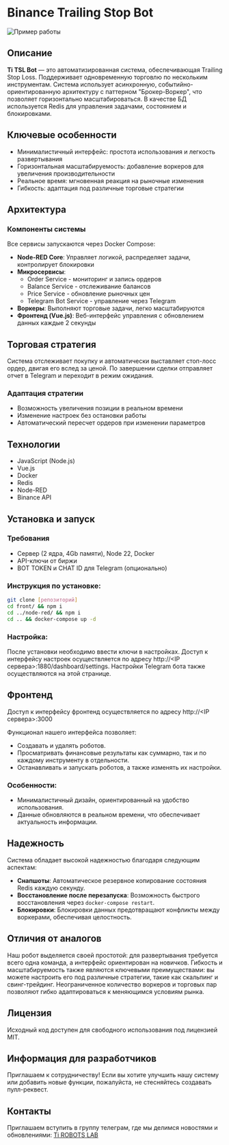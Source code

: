 # Binance Trailing Stop Bot

![Пример работы](https://ti-robots.ru/stoploss.gif)

## Описание

**Ti TSL Bot** — это автоматизированная система, обеспечивающая Trailing Stop Loss. Поддерживает одновременную торговлю по нескольким инструментам. Система использует асинхронную, событийно-ориентированную архитектуру с паттерном "Брокер-Воркер", что позволяет горизонтально масштабироваться. В качестве БД используется Redis для управления задачами, состоянием и блокировками.

## Ключевые особенности

- Минималистичный интерфейс: простота использования и легкость развертывания
- Горизонтальная масштабируемость: добавление воркеров для увеличения производительности
- Реальное время: мгновенная реакция на рыночные изменения
- Гибкость: адаптация под различные торговые стратегии

## Архитектура

### Компоненты системы

Все сервисы запускаются через Docker Compose:

- **Node-RED Core**: Управляет логикой, распределяет задачи, контролирует блокировки
- **Микросервисы**:
  - Order Service - мониторинг и запись ордеров
  - Balance Service - отслеживание балансов
  - Price Service - обновление рыночных цен
  - Telegram Bot Service - управление через Telegram
- **Воркеры**: Выполняют торговые задачи, легко масштабируются
- **Фронтенд (Vue.js)**: Веб-интерфейс управления с обновлением данных каждые 2 секунды

## Торговая стратегия

Система отслеживает покупку и автоматически выставляет стоп-лосс ордер, двигая его вслед за ценой. По завершении сделки отправляет отчет в Telegram и переходит в режим ожидания.

### Адаптация стратегии

- Возможность увеличения позиции в реальном времени
- Изменение настроек без остановки работы
- Автоматический пересчет ордеров при изменении параметров

## Технологии

- JavaScript (Node.js)
- Vue.js
- Docker
- Redis
- Node-RED
- Binance API

## Установка и запуск

### Требования

- Сервер (2 ядра, 4Gb памяти), Node 22, Docker
- API-ключи от биржи
- BOT TOKEN и CHAT ID для Telegram (опционально)

### Инструкция по установке:
```bash
git clone [репозиторий]
cd front/ && npm i
cd ../node-red/ && npm i
cd .. && docker-compose up -d
```

### Настройка:
После установки необходимо ввести ключи в настройках. Доступ к интерфейсу настроек осуществляется по адресу http://<IP сервера>:1880/dashboard/settings. Настройки Telegram бота также осуществляются на этой странице.

## Фронтенд
Доступ к интерфейсу фронтенд осуществляется по адресу http://<IP сервера>:3000

Функционал нашего интерфейса позволяет:
- Создавать и удалять роботов.
- Просматривать финансовые результаты как суммарно, так и по каждому инструменту в отдельности.
- Останавливать и запускать роботов, а также изменять их настройки.


### Особенности:
- Минималистичный дизайн, ориентированный на удобство использования.
- Данные обновляются в реальном времени, что обеспечивает актуальность информации.

## Надежность
Система обладает высокой надежностью благодаря следующим аспектам:
- **Снапшоты**: Автоматическое резервное копирование состояния Redis каждую секунду.
- **Восстановление после перезапуска**: Возможность быстрого восстановления через `docker-compose restart`.
- **Блокировки**: Блокировки данных предотвращают конфликты между воркерами, обеспечивая целостность.

## Отличия от аналогов
Наш робот выделяется своей простотой: для развертывания требуется всего одна команда, а интерфейс ориентирован на новичков. Гибкость и масштабируемость также являются ключевыми преимуществами: вы можете настроить его под различные стратегии, такие как скальпинг и свинг-трейдинг. Неограниченное количество воркеров и торговых пар позволяют гибко адаптироваться к меняющимся условиям рынка.

## Лицензия
Исходный код доступен для свободного использования под лицензией MIT. 

## Информация для разработчиков
Приглашаем к сотрудничеству! Если вы хотите улучшить нашу систему или добавить новые функции, 
пожалуйста, не стесняйтесь создавать пулл-реквест. 

## Контакты
Приглашаем вступить в группу телеграм, где мы делимся новостями и обновлениями: [Ti ROBOTS LAB](https://t.me/ti_robots_lab)

